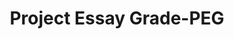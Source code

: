 ---
title: "Project Essay Grade-PEG"

categories: ['']

tags: ['Project', 'Essay', 'Grade', 'PEG']

arwords: 'مشروع تصحيح المقال'

arexps: []

enwords: ['Project Essay Grade-PEG']

enexps: []

arlexicons: 'ش'

enlexicons: 'P'

authors: ['Ruqayya Roshdy']

translators: ['X']

citations: 'تطبيقات أساسية في المعالجة الآلية للغة العربية'

sources: 'مركز الملك عبدالله بن عبدالعزيز الدولي لخدمة اللغة العربية'

slug: ""
---